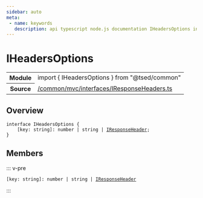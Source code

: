 ```yaml
---
sidebar: auto
meta:
 - name: keywords
   description: api typescript node.js documentation IHeadersOptions interface
---
```

# IHeadersOptions <Badge text="Interface" type="interface"/>
<!-- Summary -->
<section class="symbol-info"><table class="is-full-width"><tbody><tr><th>Module</th><td><div class="lang-typescript"><span class="token keyword">import</span> { IHeadersOptions }&nbsp;<span class="token keyword">from</span>&nbsp;<span class="token string">"@tsed/common"</span></div></td></tr><tr><th>Source</th><td><a href="https://github.com/Romakita/ts-express-decorators/blob/v4.30.0/src//common/mvc/interfaces/IResponseHeaders.ts#L0-L0">/common/mvc/interfaces/IResponseHeaders.ts</a></td></tr></tbody></table></section>

<!-- Overview -->
## Overview


<pre><code class="typescript-lang "><span class="token keyword">interface</span> IHeadersOptions <span class="token punctuation">{</span>
    <span class="token punctuation">[</span>key<span class="token punctuation">:</span> <span class="token keyword">string</span><span class="token punctuation">]</span><span class="token punctuation">:</span> <span class="token keyword">number</span> | <span class="token keyword">string</span> | <a href="/api/common/mvc/interfaces/IResponseHeader.html"><span class="token">IResponseHeader</span></a><span class="token punctuation">;</span>
<span class="token punctuation">}</span></code></pre>



<!-- Members -->




## Members


::: v-pre

<div class="method-overview">
<pre><code class="typescript-lang "><span class="token punctuation">[</span>key<span class="token punctuation">:</span> <span class="token keyword">string</span><span class="token punctuation">]</span><span class="token punctuation">:</span> <span class="token keyword">number</span> | <span class="token keyword">string</span> | <a href="/api/common/mvc/interfaces/IResponseHeader.html"><span class="token">IResponseHeader</span></a></code></pre>

</div>



:::